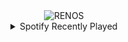 <div align="center">
<picture>
    <source media="(prefers-color-scheme: dark)" srcset="https://i.ibb.co/xSYN3JG/output-gif.gif">
    <source media="(prefers-color-scheme: light)" srcset="https://i.ibb.co/xSYN3JG/output-gif.gif">
    <img alt="RENOS" src="https://i.ibb.co/xSYN3JG/output-gif.gif">
</picture>
<details>
<summary>Spotify Recently Played</summary>
<img src="https://spotify-recently-played-readme.vercel.app/api?user=31d6d6zerc5ct6kck32na2ozsqf4&unique=1&width=400" alt="Spotify" />
</details>
</div>

<!-- Image deletion URL: https://ibb.co/6R8kNgb/675de911a827687ffe8946393821d5d2 -->